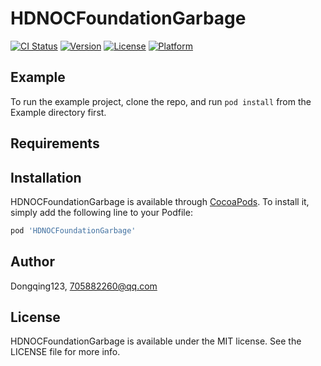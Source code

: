 # HDNOCFoundationGarbage

[![CI Status](https://img.shields.io/travis/Dongqing123/HDNOCFoundationGarbage.svg?style=flat)](https://travis-ci.org/Dongqing123/HDNOCFoundationGarbage)
[![Version](https://img.shields.io/cocoapods/v/HDNOCFoundationGarbage.svg?style=flat)](https://cocoapods.org/pods/HDNOCFoundationGarbage)
[![License](https://img.shields.io/cocoapods/l/HDNOCFoundationGarbage.svg?style=flat)](https://cocoapods.org/pods/HDNOCFoundationGarbage)
[![Platform](https://img.shields.io/cocoapods/p/HDNOCFoundationGarbage.svg?style=flat)](https://cocoapods.org/pods/HDNOCFoundationGarbage)

## Example

To run the example project, clone the repo, and run `pod install` from the Example directory first.

## Requirements

## Installation

HDNOCFoundationGarbage is available through [CocoaPods](https://cocoapods.org). To install
it, simply add the following line to your Podfile:

```ruby
pod 'HDNOCFoundationGarbage'
```

## Author

Dongqing123, 705882260@qq.com

## License

HDNOCFoundationGarbage is available under the MIT license. See the LICENSE file for more info.
